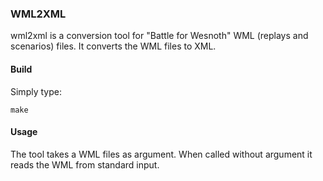 ### WML2XML 
wml2xml is a conversion tool for "Battle for Wesnoth" WML (replays and scenarios) files. It converts the WML files to XML.

#### Build
Simply type:

    make

#### Usage
The tool takes a WML files as argument. When called without argument it reads the WML from standard input.
